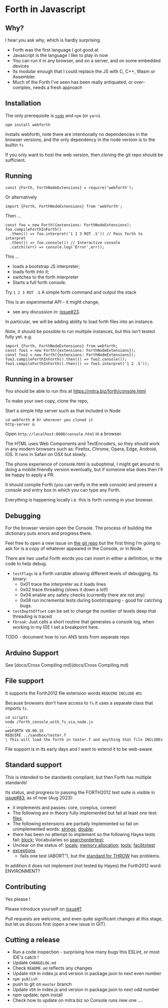 # Forth in Javascript
## Why?
I hear you ask why, which is hardly surprising. 
* Forth was the first language I got good at
* Javascript is the language I like to play in now
* You can run it in any browser, and on a server, and on some embedded devices
* Its modular enough that I could replace the JS with C, C++, Wasm or Assembler.
* Much of the Forth I've seen has been really antiquated, or over-complex, needs a fresh approach

## Installation
The only prerequisite is [`node`](https://nodejs.org) and `npm` (or `yarn`). 

```
npm install webforth
```
Installs webforth, note there are intentionally no dependencies 
in the browser versions, and the only dependency in the node version is to
the builtin `fs`

If you only want to host the web version, then cloning the git repo should be sufficient.

## Running

```
const {Forth, ForthNodeExtensions} = require('webforth');
```
Or alternatively
```
import {Forth, ForthNodeExtensions} from 'webforth';
```
Then ...
```
const foo = new Forth({extensions: ForthNodeExtensions);
foo.compileForthInForth()
  .then(() => foo.interpret('1 2 3 ROT .S')) // Pass forth to interpret
  .then(() => foo.console()) // Interactive console
  .catch((err) => console.log('Error',err));
```
This ... 

* loads a bootstrap JS interpreter; 
* loads forth into it; 
* switches to the forth interpreter
* Starts a full forth console.

Try `1 2 3 ROT .S` A simple forth command and output the stack

This is an experimental API - it might change, 
- see any discussion in: [issue#23](https://github.com/mitra42/webForth/issues/23).

In particular, we will be adding ability to load forth files into an instance.

Note, it should be possible to run multiple instances, but this isn't tested fully yet.
e.g. 
```
import {Forth, ForthNodeExtensions} from webforth;
const foo1 = new Forth({extensions: ForthNodeExtensions});
const foo2 = new Forth({extensions: ForthNodeExtensions});
foo2.compileForthInForth().then(() => foo2.console());
foo1.compileForthInForth().then(() => foo1.interpret('1 2 .S'));
```
## Running in a browser

You should be able to run this at https://mitra.biz/forth/console.html

To make your own copy, clone the repo,

Start a simple http server such as that included in Node
```
cd webforth # Or wherever you cloned it
http-server &
```
Open `http://localhost:8080/console.html` in a browser. 

The HTML uses Web Components and TextEncoders, so they should work in any modern browsers such as:
Firefox, Chrome, Opera, Edge, Android, iOS. It runs in Safari on OSX but slowly.

The phone experience of console.html is suboptimal, 
I might get around to doing a mobile friendly version eventually, 
but if someone else does then I'll be happy to apply a PR.

It should compile Forth (you can verify in the web console) and present a console and entry box
in which you can type any Forth. 

Everything is happening locally i.e. this is forth running in your browser.

## Debugging

For the browser version open the Console. 
The process of building the dictionary puts errors and progress there. 

Feel free to open a new issue on [the git repo](https://github.com/mitra42/webforth/issues) 
but the first thing I'm going to ask for is a copy of whatever appeared in the Console,
or in Node.

There are two useful Forth words you can insert in either a definition, or the code to help debug.
* `testFlags` is a Forth variable allowing different levels of debugging. Its binary:
  * 0x01 trace the interpreter as it loads lines 
  * 0x02 trace threading (slows it down a lot!)
  * 0x04 enable any safety checks (currently there are not any)
  * 0x08 run incremental tests during bootstrapping - good for catching bugs.
* `testDepthOffset` can be set to change the number of levels deep that threading is traced
* `Fbreak`: Just calls a short routine that generates a console log, when working in my IDE 
    I set a breakpoint here. 
  
TODO - document how to run ANS tests from separate repo
  
## Arduino Support
See [docs/Cross Compiling.md](docs/Cross Compiling.md)

## File support
It supports the Forth2012 file extension words `REQUIRE` `INCLUDE` etc

Because browsers don't have access to `fs` it uses a separate class
that imports `fs`.
```
cd scripts
node /forth_console_with_fs_via_node.js
...
webFORTH V0.00.15
REQUIRE ../sandbox/tester.f
\ This will load the forth in tester.f and anything that file INCLUDEs
```
File support is in its early days and I want to extend it to be web-aware.

## Standard support

This is intended to be standards compliant, but then Forth has multiple standards!

Its status, and progress to passing the FORTH2012 test suite is visible in 
[issue#83](https://github.com/mitra42/webForth/issues/83), 
as of now (Aug 2023):
* it implements and passes: core, coreplus, coreext 
* The following are in theory fully implemented but fail at least one test:
  [files](https://github.com/mitra42/webForth/issues/97);
* The following extensions are partially implemented so fail on unimplemented words:
  [strings](https://github.com/mitra42/webForth/issues/94);
  [double](https://github.com/mitra42/webForth/issues/93);
* there has been no attempt to implement so the following Hayes tests fail:
  [block](https://github.com/mitra42/webForth/issues/80);
  Vocabularies so [searchordertest](https://github.com/mitra42/webForth/issues/95);
* Unclear on the status of:
  [locals](https://github.com/mitra42/webForth/issues/50);
  [memory allocation](https://github.com/mitra42/webForth/issues/96);
  [tools](https://github.com/mitra42/webForth/issues/95);
  [facilitytest](https://github.com/mitra42/webForth/issues/107)
* [exceptions](https://github.com/mitra42/webForth/issues/106)
  - fails one test (ABORT"), but the [standard for THROW](https://forth-standard.org/standard/exception/THROW) has problems.

In addition it does not implement (not tested by Hayes) the Forth2012 word: ENVIRONMENT?

## Contributing

Yes please ! 

Please introduce yourself on [issue#1](https://github.com/mitra42/webforth/issues/1)

Pull requests are welcome, and even quite significant changes at this stage, 
but let us discuss first (open a new issue in GIT). 

## Cutting a release 
* Run a code inspection - surprising how many bugs this ESLint, or most IDE's catch ! 
* Update `CHANGELOG.md`
* Check `README.md` reflects any changes
* Update `VER` in index.js and version in package.json to next even number
* `npm publish`
* push to git on `master` branch
* Update `VER` in index.js and version in package.json to next odd number
* npm update; npm install
* Check how to update on mitra.biz so Console runs new one ....
